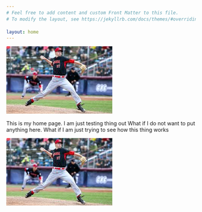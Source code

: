 ```yaml
---
# Feel free to add content and custom Front Matter to this file.
# To modify the layout, see https://jekyllrb.com/docs/themes/#overriding-theme-defaults

layout: home
---
```


![baseball](baseball.jpeg)


This is my home page. I am just testing thing out
What if I do not want to put anything here. What if I am just trying to see how this thing works


![baseball](baseball.jpeg)
